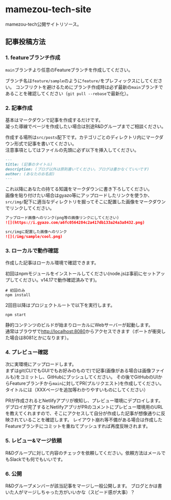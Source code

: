 # mamezou-tech-site

mamezou-tech公開サイトリソース。

## 記事投稿方法

### 1. featureブランチ作成

`main`ブランチより任意のFeatureブランチを作成してください。

ブランチ名は`feature/sample`のように`feature/`をプレフィックスにしてください。
コンフリクトを避けるためにブランチ作成時は必ず最新の`main`ブランチであることを確認してください（`git pull --rebase`で最新化）。

### 2. 記事作成

基本はマークダウンで記事を作成するだけです。  
凝った導線でページを作成したい場合は別途R&Dグループまでご相談ください。

作成する場所は`src/posts`配下です。カテゴリごとのディレクトリ内にマークダウン形式で記事を書いてください。  
注意事項としてはファイルの先頭に必ず以下を挿入してください。

```markdown
---
title: (記事のタイトル)
description: (ブログ以外は原則書いてください。ブログは書かなくていいです)
author: (あなたのお名前)
---
```

これ以降にあなたの持てる知識をマークダウンに書き下ろしてください。  
画像を貼り付けたい場合はgyazo等にアップロードしたリンクを使うか、`src/img/`配下に適当なディレクトリを掘ってそこに配置した画像をマークダウンでリンクしてください。

```markdown
アップロード画像へのリンク(png等の画像リンクにしてください)
![](https://i.gyazo.com/a6fc0564284c2a417db133a24a3a8432.png)

src/imgに配置した画像へのリンク
![](/img/sample/cool.png)
```

### 3. ローカルで動作確認

作成した記事はローカル環境で確認できます。

初回はnpmモジュールをインストールしてください(node.jsは事前にセットアップしてください。v14.17で動作確認済みです)。

```shell
# 初回のみ
npm install
```

2回目以降はプロジェクトルートで以下を実行します。

```shell
npm start
```

静的コンテンツのビルドが始まりローカルにWebサーバーが起動します。  
通常はブラウザで<http://localhost:8080>からアクセスできます（ポートが衝突した場合は8081とかになります）。


### 4. プレビュー確認

次に実環境にアップロードします。  
まずはgit(CLIでもGUIでもお好みのもので)で記事(画像がある場合は画像ファイルも)をコミットし、GitHubにプッシュしてください。
その後でGitHubのUIからFeatureブランチから`main`に対してPR(プルリクエスト)を作成してください。タイトルには（XXXページを追加等わかりやすいものにしてください）

PRが作成されるとNetlifyアプリが検知し、プレビュー環境にデプロイします。
デプロイが完了するとNetlifyアプリがPRのコメントにプレビュー環境用のURLを教えてくれますので、そこにアクセスして自分が作成した記事が想像通りに反映されていることを確認します。
レイアウト崩れ等不備がある場合は作成したFeatureブランチにコミットを重ねてプッシュすれば再度反映されます。

### 5. レビュー&マージ依頼

R&Dグループに対して内容のチェックを依頼してください。依頼方法はメールでもSlackでも何でもいいです。

### 6. 公開

R&Dグループメンバーが該当記事をマージし一般公開します。
ブログとかは書いた人がマージしちゃった方がいいかな（スピード感が大事）？
